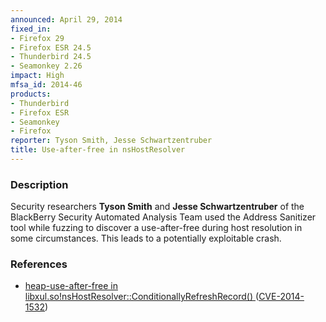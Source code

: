 ```yaml
---
announced: April 29, 2014
fixed_in:
- Firefox 29
- Firefox ESR 24.5
- Thunderbird 24.5
- Seamonkey 2.26
impact: High
mfsa_id: 2014-46
products:
- Thunderbird
- Firefox ESR
- Seamonkey
- Firefox
reporter: Tyson Smith, Jesse Schwartzentruber
title: Use-after-free in nsHostResolver
---
```


<h3>Description</h3>

<p>Security researchers <strong>Tyson Smith</strong> and <strong>Jesse
Schwartzentruber</strong> of the BlackBerry Security Automated Analysis Team
used the Address Sanitizer tool while fuzzing to discover a use-after-free
during host resolution in some circumstances. This leads to a potentially
exploitable crash.
</p>

<h3>References</h3>

<ul>
  <li><a href="https://bugzilla.mozilla.org/show_bug.cgi?id=966006">
        heap-use-after-free in
libxul.so!nsHostResolver::ConditionallyRefreshRecord() </a> (<a href="http://cve.mitre.org/cgi-bin/cvename.cgi?name=CVE-2014-1532" class="ex-ref">CVE-2014-1532</a>)</li>
</ul>



